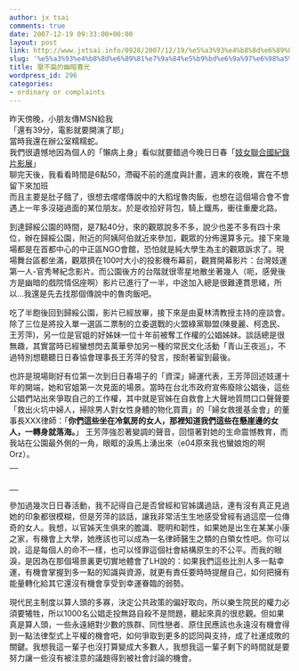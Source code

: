 ```yaml
---
author: jx tsai
comments: true
date: 2007-12-19 09:33:00+00:00
layout: post
link: http://www.jxtsai.info/0928/2007/12/19/%e5%a3%93%e4%b8%8d%e6%89%81%e7%9a%84%e5%b9%bd%e6%9a%97%e6%98%a5%e5%85%89/
slug: '%e5%a3%93%e4%b8%8d%e6%89%81%e7%9a%84%e5%b9%bd%e6%9a%97%e6%98%a5%e5%85%89'
title: 壓不扁的幽暗春光
wordpress_id: 296
categories:
- ordinary or complaints
---
```


昨天傍晚，小朋友傳MSN給我  
「還有39分，電影就要開演了耶」  
當時我還在辦公室糯糯蛇。  
我們很遺憾地因為個人的「懶病上身」看似就要錯過今晚日日春「[妓女聯合國紀錄片影展](http://coswas.org/archives/01coswas/4culturalact/post_79.html)」  
聊完天後，我看看時間是6點50，滯礙不前的進度與計畫，週末的夜晚，實在不想留下來加班  
而且主要是肚子餓了，很想去嚐嚐傳說中的大稻埕魯肉飯，也想在這個場合會不會遇上一年多沒碰過面的某位朋友。於是收拾好背包，騎上鐵馬，衝往重慶北路。  
  
到達歸綏公園的時間，是7點40分，來的觀眾說多不多，說少也差不多有四十來位，辦在歸綏公園，附近的阿姨阿伯就近來參加，觀眾的分佈還算多元。接下來幾場都是在首都中心的中正區NGO會館，恐怕就是純大學生為主的觀眾訴求了。現場舞台區都坐滿，觀眾擠在100吋大小的投影機布幕前，觀賞開幕影片：台灣妓運第一人-官秀琴紀念影片。而公園後方的台階就很零星地散坐著幾人（呃，感覺後方是幽暗的戲院情侶座啊）影片已進行了一半，中途加入總是很難連貫思緒，所以...我還是先去找那個傳說中的魯肉飯吧。  
  
吃了半飽後回到歸綏公園，影片已經放畢，接下來是由夏林清教授主持的座談會。除了三位是將投入單一選區二票制的立委選戰的火盟綠黨聯盟(陳曼麗、柯逸民、王芳萍)，另一位是官姐的好姊妹一位十年前被奪工作權的公娼姊妹。談話總是很無趣，其實當時已經蠻想閃去萬華參加另一種的常民文化活動「青山王夜巡」，不過特別想聽聽日日春協會理事長王芳萍的發言，按耐著留到最後。  
  
也許是現場剛好有位第一次到日日春場子的「資深」婦運代表，王芳萍回述妓運十年的開端，她和官姐第一次見面的場景。當時在台北市政府宣佈廢除公娼後，這些公娼們站出來爭取自己的工作權，其中就是官姊在自救會上大聲地質問口口聲聲要「救出火坑中婦人，掃除男人對女性身體的物化買賣」的「婦女救援基金會」的董事長XXX律師：「**你們這些坐在冷氣房的女人，那裡知道我們這些在懸崖邊的女人，一轉身就落海。**」 王芳萍強忍著變調的聲音，回憶著對她的生命震憾教育，而我站在公園最外側的一角，眼眶的淚馬上湧出來（e04原來我也蠻娘炮的啊Orz）。  
  
  
<table cellpadding="0" border="0" cellspacing="10" ><tr >
<td ><table cellpadding="0" border="0" cellspacing="10" >  
<tr >  
  
</tr>  
</table>  

</td></tr></table>  
  
  
參加過幾次日日春活動，我不記得自己是否曾經和官姊講過話，連有沒有真正見過她的印象都很模糊，但是芳萍的談話，讓我非常活生生地感受曾經有過這麼一位傳奇的女人。我想，以官姊天生俱來的膽識、聰明和韌性，如果她是出生在某某小康之家，有機會上大學，她應該也可以成為一名律師醫生之類的白領女性吧。你可以說，這是每個人的命不一樣，也可以怪罪這個社會結構原生的不公平。而我的眼淚，是因為在那個場景裏更切實地體會了LH說的：如果我們這些比別人多一點幸運，有機會掌握到多一點的知識與資源，就更有責任要時時提醒自己，如何把擁有能量轉化給其它還沒有機會享受到幸運眷臨的弱勢。  
  
現代民主制度以算人頭的多寡，決定公共政策的偏好取向，所以樂生院民的權力必須要犧牲，所以1000名公娼走投無路自殺不是問題，聽起來真的很悲觀。但如果真是算人頭，一些永遠絕對少數的族群、同性戀者、原住民應該也永遠沒有機會得到一點法律型式上平權的機會吧，如何爭取到更多的認同與支持，成了社運成敗的關鍵。我想我這一輩子也沒打算變成大多數人，我想我這一輩子剩下的時間就是要努力讓一些沒有被注意的議題得到被社會討論的機會。
